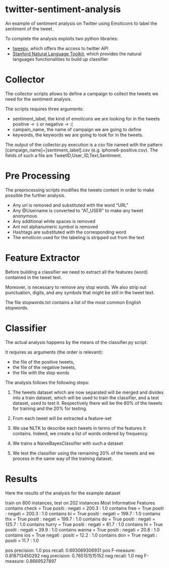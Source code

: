 # twitter-sentiment-analysis
An example of sentiment analysis on Twitter using Emoticons to label the sentiment of the tweet.

To complete the analysis exploits two python libraries:

- [tweepy](http://www.tweepy.org/), which offers the access to twitter API
- [Stanford Natural Language Toolkit](http://www.nltk.org/), which provides the natural languages functionalities to build up classifier

# Collector

The collector scripts allows to define a campaign to collect the tweets we need for the sentiment analysis.

The scripts requires three arguments:  
 - sentiment_label, the kind of emoticons we are looking for in the tweets positive -> :) or negative -> :(
 - campain_name, the name of campaign we are going to define
 - keywords, the keywords we are going to look for in the tweets.

The output of the collector.py execution is a csv file named with the pattern 
[campaign_name]+[sentiment_label].csv (e.g. iphone6-positive.csv). The fields of such a file are TweetID,User_ID,Text,Sentiment.

# Pre Processing

The preprocessing scripts modifies the tweets content in order to make possible the further analysis. 

- Any url is removed and substituted with the word "URL"
- Any @Username is converted to "AT_USER" to make any tweet anonymous 
- Any additional white spaces is removed
- Ant not alphanumeric symbol is removed 
- Hashtags are substituted with the corresponding word
- The emoticon used for the labeling is stripped out from the text

# Feature Extractor

Before building a classifier we need to extract all the features (word) contained in the tweet text.

Moreover, is necessary to remove any stop words. 
We also strip out punctuation, digits, and any symbols that might be still in the tweet text.

The file stopwords.txt contains a list of the most common English stopwords.

# Classifier

The actual analysis happens by the means of the classifier.py script.

It requires as arguments (the order is relevant):

- the file of the positive tweets, 
- the file of the negative tweets,
- the file with the stop words

The analysis follows the following steps:

1) The tweets dataset which are now separated will be merged and divides into a train dataset, which will be used to train the classifier, and a test dataset, used to test it. Respectively there will be the 80% of the tweets for training and the 20% for testing.

2) From each tweet will be extracted a feature-set
3) We use NLTK to describe each tweets in terms of the features it contains. Indeed, we create a list of words ordered by frequency.
4) We trains a NaiveBayesClassifier with such a dataset
5) We test the classifier using the remaining 20% of the tweets and we process in the same way of the training dataset.

# Results

Here the results of the analysis for the example dataset

train on 800 instances, test on 202 instances
Most Informative Features
          contains check = True           positi : negati =    200.3 : 1.0
           contains free = True           positi : negati =    200.3 : 1.0
             contains bi = True           positi : negati =    199.7 : 1.0
            contains thx = True           positi : negati =    199.7 : 1.0
             contains do = True           positi : negati =    125.7 : 1.0
          contains hurry = True           positi : negati =     81.7 : 1.0
             contains hi = True           positi : negati =     39.9 : 1.0
          contains wanna = True           positi : negati =     20.8 : 1.0
            contains ios = True           negati : positi =     12.2 : 1.0
            contains don = True           negati : positi =     11.7 : 1.0

pos precision: 1.0
pos recall: 0.693069306931
pos F-measure: 0.818713450292
neg precision: 0.765151515152
neg recall: 1.0
neg F-measure: 0.8669527897




